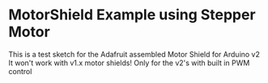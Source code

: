 # MotorShield Example using Stepper Motor
This is a test sketch for the Adafruit assembled Motor Shield for Arduino v2
It won't work with v1.x motor shields! Only for the v2's with built in PWM
control
